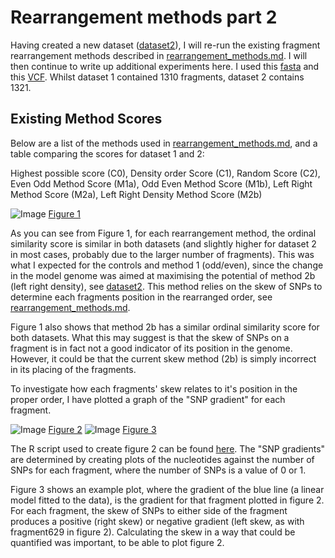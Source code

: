 Rearrangement methods part 2
========================================================

Having created a new dataset ([dataset2](https://github.com/edwardchalstrey1/fragmented_genome_with_snps/blob/master/writeup/dataset2.md)), I will re-run the existing fragment rearrangement methods described in [rearrangement_methods.md](https://github.com/edwardchalstrey1/fragmented_genome_with_snps/blob/master/writeup/rearrangement_methods.md). I will then continue to write up additional experiments here. I used this [fasta](https://github.com/edwardchalstrey1/fragmented_genome_with_snps/blob/master/fasta_vcf_d2/frags_shuffled.fasta) and this [VCF](https://github.com/edwardchalstrey1/fragmented_genome_with_snps/blob/master/fasta_vcf_d2/snps.vcf). Whilst dataset 1 contained 1310 fragments, dataset 2 contains 1321. 

Existing Method Scores
----------------------

Below are a list of the methods used in [rearrangement_methods.md](https://github.com/edwardchalstrey1/fragmented_genome_with_snps/blob/master/writeup/rearrangement_methods.md), and a table comparing the scores for dataset 1 and 2:

Highest possible score (C0), Density order Score (C1), Random Score (C2), Even Odd Method Score (M1a), Odd Even Method Score (M1b), Left Right Method Score (M2a), Left Right Density Method Score (M2b)

![Image](https://github.com/edwardchalstrey1/fragmented_genome_with_snps/blob/master/figures/dataset_scores_table.png?raw=true)
[Figure 1](https://github.com/edwardchalstrey1/fragmented_genome_with_snps/blob/master/figures/dataset_scores_table.png)

As you can see from Figure 1, for each rearrangement method, the ordinal similarity score is similar in both datasets (and slightly higher for dataset 2 in most cases, probably due to the larger number of fragments). This was what I expected for the controls and method 1 (odd/even), since the change in the model genome was aimed at maximising the potential of method 2b (left right density), see [dataset2](https://github.com/edwardchalstrey1/fragmented_genome_with_snps/blob/master/writeup/dataset2.md). This method relies on the skew of SNPs to determine each fragments position in the rearranged order, see [rearrangement_methods.md](https://github.com/edwardchalstrey1/fragmented_genome_with_snps/blob/master/writeup/rearrangement_methods.md).

Figure 1 also shows that method 2b has a similar ordinal similarity score for both datasets. What this may suggest is that the skew of SNPs on a fragment is in fact not a good indicator of its position in the genome. However, it could be that the current skew method (2b) is simply incorrect in its placing of the fragments.

To investigate how each fragments' skew relates to it's position in the proper order, I have plotted a graph of the "SNP gradient" for each fragment.

![Image](https://github.com/edwardchalstrey1/fragmented_genome_with_snps/blob/master/figures/skew_scatter.png?raw=true) [Figure 2](https://github.com/edwardchalstrey1/fragmented_genome_with_snps/blob/master/figures/skew_scatter.png) ![Image](https://github.com/edwardchalstrey1/fragmented_genome_with_snps/blob/master/figures/example_gradient_f629.png?raw=true)
 [Figure 3](https://github.com/edwardchalstrey1/fragmented_genome_with_snps/blob/master/figures/example_gradient_f629.png)

The R script used to create figure 2 can be found [here](https://github.com/edwardchalstrey1/fragmented_genome_with_snps/blob/master/skew_scatta.R). The "SNP gradients" are determined by creating plots of the nucleotides against the number of SNPs for each fragment, where the number of SNPs is a value of 0 or 1.

Figure 3 shows an example plot, where the gradient of the blue line (a linear model fitted to the data), is the gradient for that fragment plotted in figure 2. For each fragment, the skew of SNPs to either side of the fragment produces a positive (right skew) or negative gradient (left skew, as with fragment629 in figure 2). Calculating the skew in a way that could be quantified was important, to be able to plot figure 2.
